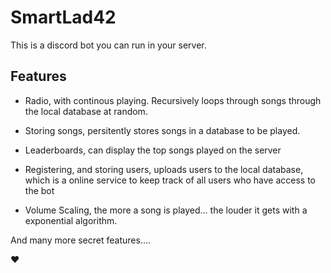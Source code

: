 # SmartLad42

This is a discord bot you can run in your server.

## Features

- Radio, with continous playing. Recursively loops through songs through the local database at random.
- Storing songs, persitently stores songs in a database to be played.
- Leaderboards, can display the top songs played on the server
- Registering, and storing users, uploads users to the local database, which is a online service to keep track of all users
who have access to the bot

- Volume Scaling, the more a song is played... the louder it gets with a exponential algorithm.

And many more secret features....

:heart:
